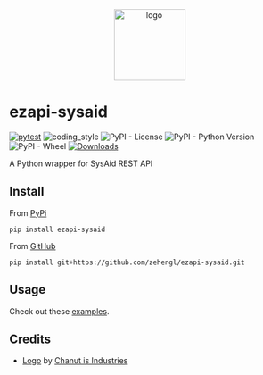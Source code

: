 <div align="center">
    <img src="https://cdn0.iconfinder.com/data/icons/online-shopping-fill-shoppers-features/512/24-hrs_service-512.png" alt="logo" height="128">
</div>

# ezapi-sysaid

[![pytest](https://github.com/zehengl/ezapi-sysaid/actions/workflows/pytest.yml/badge.svg)](https://github.com/zehengl/ezapi-sysaid/actions/workflows/pytest.yml)
![coding_style](https://img.shields.io/badge/code%20style-black-000000.svg)
![PyPI - License](https://img.shields.io/pypi/l/ezapi-sysaid)
![PyPI - Python Version](https://img.shields.io/pypi/pyversions/ezapi-sysaid)
![PyPI - Wheel](https://img.shields.io/pypi/wheel/ezapi-sysaid)
[![Downloads](https://static.pepy.tech/badge/ezapi-sysaid)](https://pepy.tech/project/ezapi-sysaid)

A Python wrapper for SysAid REST API

## Install

From [PyPi](https://pypi.org/project/ezapi-sysaid/)

    pip install ezapi-sysaid

From [GitHub](https://github.com/zehengl/ezapi-sysaid)

    pip install git+https://github.com/zehengl/ezapi-sysaid.git

## Usage

Check out these [examples](https://zehengl.github.io/ezapi-sysaid/endpoints/).

## Credits

- [Logo][1] by [Chanut is Industries][2]

[1]: https://www.iconfinder.com/icons/7581528/24_hours_service_online_smartphone_support_application_message_icon
[2]: https://www.iconfinder.com/Chanut-is
